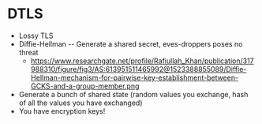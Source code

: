 # DTLS
- Lossy TLS
- Diffie-Hellman -- Generate a shared secret, eves-droppers poses no threat
  - https://www.researchgate.net/profile/Rafiullah_Khan/publication/317988310/figure/fig3/AS:613951511465992@1523388855089/Diffie-Hellman-mechanism-for-pairwise-key-establishment-between-GCKS-and-a-group-member.png
- Generate a bunch of shared state (random values you exchange, hash of all the values you have exchanged)
- You have encryption keys!

